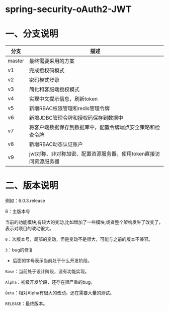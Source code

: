 # spring-security-oAuth2-JWT

# 一、分支说明

| 分支   | 描述                                                         |
| ------ | ------------------------------------------------------------ |
| master | 最终需要采用的方案                                           |
| v1     | 完成授权码模式                                               |
| v2     | 密码模式登录                                                 |
| v3     | 简化和客服端授权模式                                         |
| v4     | 实现中文提示信息，刷新token                                  |
| v5     | 新增RBAC权限管理和redis管理令牌                              |
| v6     | 新增JDBC管理令牌和授权码保存到数据中                         |
| v7     | 将客户端数据保存到数据库中，配置令牌端点安全策略和检查令牌   |
| v8     | 新增RBAC动态认证账户                                         |
| v9     | jwt对称、非对称加密、配置资源服务器，使用token直接访问资源服务器 |

# 二、版本说明

例如：6.0.3.release

6：主版本号

当前的功能模块,有较大的变动,比如增加了一些模块,或者整个架构发生了改变了，表示对项目的改动很大。

`0`：次版本号，局部的变动，但是变动不是很大，可能与之前的版本不兼容。 

`3`：bug的修复

- 后面的字母表示当前处于什么开发阶段。

`Base`：当前处于设计阶段，没有功能实现。

`Alpha`：初级开发阶段，还存在很严重的bug。

`Beta`：相对Alpha有很大的改动，还在需要大量的测试。

`RELEASE`：最终版本。
